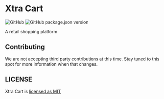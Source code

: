 # Xtra Cart

![GitHub](https://img.shields.io/github/license/vramdhanie/xtracart)
![GitHub package.json version](https://img.shields.io/github/package-json/v/vramdhanie/xtracart)

A retail shopping platform

## Contributing

We are not accepting third party contributions at this time. Stay tuned to this spot
for more information when that changes.

## LICENSE

Xtra Cart is [licensed as MIT](LICENSE)
